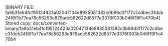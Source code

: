 [BINARY FILE: fa6b31eb4fcf95124423a02047134e8935081382c0b86d3f177c2cdbec31dcb24f6f1b77ea78c56293c879adc582622d8577e3376f003b046f19f1c470b4]
Stored copy: docs/converted-binary/fa6b31eb4fcf95124423a02047134e8935081382c0b86d3f177c2cdbec31dcb24f6f1b77ea78c56293c879adc582622d8577e3376f003b046f19f1c470b4
